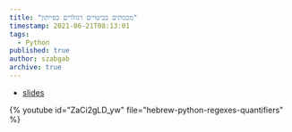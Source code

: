```yaml
---
title: "מכמתים בביטויים רגולרים בפייתון"
timestamp: 2021-06-21T08:13:01
tags:
  - Python
published: true
author: szabgab
archive: true
---
```



* [slides](https://code-maven.com/slides/python-programming/quantifiers)

{% youtube id="ZaCi2gLD_yw" file="hebrew-python-regexes-quantifiers" %}

